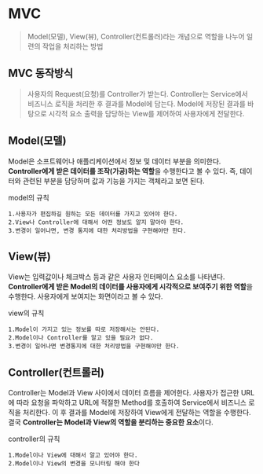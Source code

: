 # MVC

> Model(모델), View(뷰), Controller(컨트롤러)라는 개념으로 역할을 나누어 일련의 작업을 처리하는 방법

## MVC 동작방식

> 사용자의 Request(요청)를 Controller가 받는다.
> Controller는 Service에서 비즈니스 로직을 처리한 후 결과를 Model에 담는다.
> Model에 저장된 결과를 바탕으로 시각적 요소 출력을 담당하는 View를 제어하여 사용자에게 전달한다.

## Model(모델)

Model은 소프트웨어나 애플리케이션에서 정보 및 데이터 부분을 의미한다. **Controller에게 받은 데이터를 조작(가공)하는 역할**을 수행한다고 볼 수 있다. 즉, 데이터와 관련된 부분을 담당하며 값과 기능을 가지는 객체라고 보면 된다.

model의 규칙

```
1.사용자가 편집하길 원하는 모든 데이터를 가지고 있어야 한다.
2.View나 Controller에 대해서 어떤 정보도 알지 말아야 한다.
3.변경이 일어나면, 변경 통지에 대한 처리방법을 구현해야만 한다.
```

## View(뷰)

View는 입력값이나 체크박스 등과 같은 사용자 인터페이스 요소를 나타낸다. **Controller에게 받은 Model의 데이터를 사용자에게 시각적으로 보여주기 위한 역할**을 수행한다. 사용자에게 보여지는 화면이라고 볼 수 있다.

view의 규칙

```
1.Model이 가지고 있는 정보를 따로 저장해서는 안된다.
2.Model이나 Controller를 알고 있을 필요가 없다.
3.변경이 일어나면 변경통지에 대한 처리방법을 구현해야만 한다.
```

## Controller(컨트롤러)

Controller는 Model과 View 사이에서 데이터 흐름을 제어한다. 사용자가 접근한 URL에 따라 요청을 파악하고 URL에 적절한 Method를 호출하여 Service에서 비즈니스 로직을 처리한다. 이 후 결과를 Model에 저장하여 View에게 전달하는 역할을 수행한다. 결국 **Controller는 Model과 View의 역할을 분리하는 중요한 요소**이다.

controller의 규칙

```
1.Model이나 View에 대해서 알고 있어야 한다.
2.Model이나 View의 변경을 모니터링 해야 한다
```
